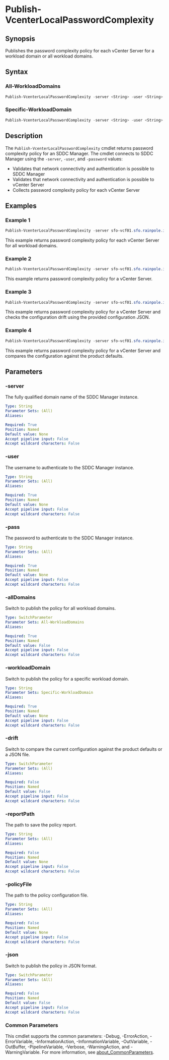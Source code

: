 # Publish-VcenterLocalPasswordComplexity

## Synopsis

Publishes the password complexity policy for each vCenter Server for a workload domain or all workload domains.

## Syntax

### All-WorkloadDomains

```powershell
Publish-VcenterLocalPasswordComplexity -server <String> -user <String> -pass <String> [-allDomains] [-drift] [-reportPath <String>] [-policyFile <String>] [-json] [<CommonParameters>]
```

### Specific-WorkloadDomain

```powershell
Publish-VcenterLocalPasswordComplexity -server <String> -user <String> -pass <String> -workloadDomain <String> [-drift] [-reportPath <String>] [-policyFile <String>] [-json] [<CommonParameters>]
```

## Description

The `Publish-VcenterLocalPasswordComplexity` cmdlet returns password complexity policy for an SDDC Manager.
The cmdlet connects to SDDC Manager using the `-server`, `-user`, and `-password` values:

- Validates that network connectivity and authentication is possible to SDDC Manager
- Validates that network connectivity and authentication is possible to vCenter Server
- Collects password complexity policy for each vCenter Server

## Examples

### Example 1

```powershell
Publish-VcenterLocalPasswordComplexity -server sfo-vcf01.sfo.rainpole.io -user admin@local -pass VMw@re1!VMw@re1! -allDomains
```

This example returns password complexity policy for each vCenter Server for all workload domains.

### Example 2

```powershell
Publish-VcenterLocalPasswordComplexity -server sfo-vcf01.sfo.rainpole.io -user admin@local -pass VMw@re1!VMw@re1! -workloadDomain sfo-w01
```

This example returns password complexity policy for a vCenter Server.

### Example 3

```powershell
Publish-VcenterLocalPasswordComplexity -server sfo-vcf01.sfo.rainpole.io -user admin@local -pass VMw@re1!VMw@re1! -workloadDomain sfo-w01 -drift -reportPath "F:\Reporting" -policyFile "passwordPolicyConfig.json"
```

This example returns password complexity policy for a vCenter Server and checks the configuration drift using the provided configuration JSON.

### Example 4

```powershell
Publish-VcenterLocalPasswordComplexity -server sfo-vcf01.sfo.rainpole.io -user admin@local -pass VMw@re1!VMw@re1! -workloadDomain sfo-w01 -drift
```

This example returns password complexity policy for a vCenter Server and compares the configuration against the product defaults.

## Parameters

### -server

The fully qualified domain name of the SDDC Manager instance.

```yaml
Type: String
Parameter Sets: (All)
Aliases:

Required: True
Position: Named
Default value: None
Accept pipeline input: False
Accept wildcard characters: False
```

### -user

The username to authenticate to the SDDC Manager instance.

```yaml
Type: String
Parameter Sets: (All)
Aliases:

Required: True
Position: Named
Default value: None
Accept pipeline input: False
Accept wildcard characters: False
```

### -pass

The password to authenticate to the SDDC Manager instance.

```yaml
Type: String
Parameter Sets: (All)
Aliases:

Required: True
Position: Named
Default value: None
Accept pipeline input: False
Accept wildcard characters: False
```

### -allDomains

Switch to publish the policy for all workload domains.

```yaml
Type: SwitchParameter
Parameter Sets: All-WorkloadDomains
Aliases:

Required: True
Position: Named
Default value: False
Accept pipeline input: False
Accept wildcard characters: False
```

### -workloadDomain

Switch to publish the policy for a specific workload domain.

```yaml
Type: String
Parameter Sets: Specific-WorkloadDomain
Aliases:

Required: True
Position: Named
Default value: None
Accept pipeline input: False
Accept wildcard characters: False
```

### -drift

Switch to compare the current configuration against the product defaults or a JSON file.

```yaml
Type: SwitchParameter
Parameter Sets: (All)
Aliases:

Required: False
Position: Named
Default value: False
Accept pipeline input: False
Accept wildcard characters: False
```

### -reportPath

The path to save the policy report.

```yaml
Type: String
Parameter Sets: (All)
Aliases:

Required: False
Position: Named
Default value: None
Accept pipeline input: False
Accept wildcard characters: False
```

### -policyFile

The path to the policy configuration file.

```yaml
Type: String
Parameter Sets: (All)
Aliases:

Required: False
Position: Named
Default value: None
Accept pipeline input: False
Accept wildcard characters: False
```

### -json

Switch to publish the policy in JSON format.

```yaml
Type: SwitchParameter
Parameter Sets: (All)
Aliases:

Required: False
Position: Named
Default value: False
Accept pipeline input: False
Accept wildcard characters: False
```

### Common Parameters

This cmdlet supports the common parameters: -Debug, -ErrorAction, -ErrorVariable, -InformationAction, -InformationVariable, -OutVariable, -OutBuffer, -PipelineVariable, -Verbose, -WarningAction, and -WarningVariable. For more information, see [about_CommonParameters](http://go.microsoft.com/fwlink/?LinkID=113216).

